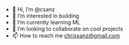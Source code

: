 - 👋 Hi, I’m @csanz
- 👀 I’m interested in building
- 🌱 I’m currently learning ML
- 💞️ I’m looking to collaborate on cool projects
- 📫 How to reach me chrissanz@gmail.com

<!---
csanz/csanz is a ✨ special ✨ repository because its `README.md` (this file) appears on your GitHub profile.
You can click the Preview link to take a look at your changes.
--->
